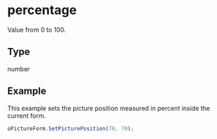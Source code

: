 # percentage

Value from 0 to 100.

## Type

number



## Example

This example sets the picture position measured in percent inside the current form.

```javascript
oPictureForm.SetPicturePosition(70, 70);
```
